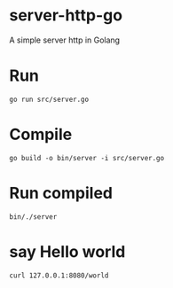 # server-http-go
A simple server http in Golang

# Run
`go run src/server.go`

# Compile
`go build -o bin/server -i src/server.go`

# Run compiled
`bin/./server`

# say Hello world
`curl 127.0.0.1:8080/world`